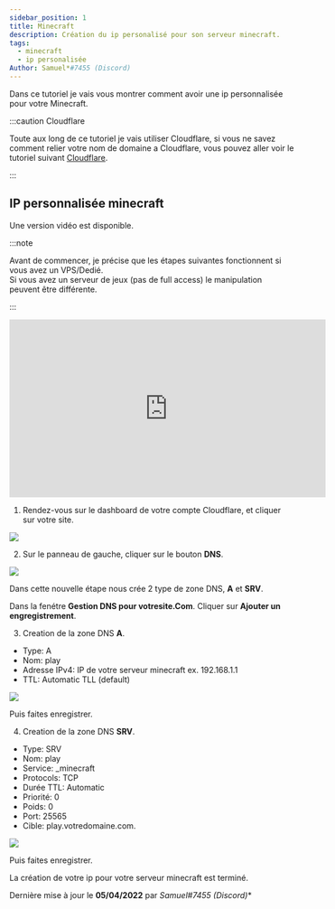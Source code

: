 ```yaml
---
sidebar_position: 1
title: Minecraft
description: Création du ip personalisé pour son serveur minecraft.
tags:
  - minecraft
  - ip personalisée
Author: Samuel*#7455 (Discord)
---
```

Dans ce tutoriel je vais vous montrer comment avoir une ip personnalisée pour votre Minecraft.

:::caution Cloudflare

Toute aux long de ce tutoriel je vais utiliser Cloudflare, si vous ne savez comment relier votre nom de domaine a Cloudflare, vous pouvez aller voir le tutoriel suivant <a href="../../Nom-de-domaine/cloudflare" target="_blank">Cloudflare</a>.

:::

## IP personnalisée minecraft

Une version vidéo est disponible.

:::note

Avant de commencer, je précise que les étapes suivantes fonctionnent si vous avez un VPS/Dedié.<br/>
Si vous avez un serveur de jeux (pas de full access) le manipulation peuvent être différente.

:::

<iframe width="560" height="315" src="https://www.youtube.com/embed/DM70XFo95oM" title="YouTube video player" frameborder="0" allow="accelerometer; autoplay; clipboard-write; encrypted-media; gyroscope; picture-in-picture" allowfullscreen></iframe>

1. Rendez-vous sur le dashboard de votre compte Cloudflare, et cliquer sur votre site.

![](https://media.tutorapide.xyz/ihhkqqfqpa16.png)

2. Sur le panneau de gauche, cliquer sur le bouton **DNS**.

![](https://media.tutorapide.xyz/fl3fgbg6wn6o.png)

Dans cette nouvelle étape nous crée 2 type de zone DNS, **A** et **SRV**.

Dans la fenétre **Gestion DNS pour votresite.Com**. Cliquer sur **Ajouter un engregistrement**.

3. Creation de la zone DNS **A**.

  - Type: A
  - Nom: play
  - Adresse IPv4: IP de votre serveur minecraft ex. 192.168.1.1
  - TTL: Automatic TLL (default)

![](https://media.tutorapide.xyz/8mg8nl6k6162.png)

Puis faites enregistrer.

4. Creation de la zone DNS **SRV**.

  - Type: SRV
  - Nom: play
  - Service: _minecraft
  - Protocols: TCP
  - Durée TTL: Automatic
  - Priorité: 0
  - Poids: 0
  - Port: 25565
  - Cible: play.votredomaine.com.

  ![](https://media.tutorapide.xyz/k5hfi53bctwm.png)

Puis faites enregistrer.

  La création de votre ip pour votre serveur minecraft est terminé.

  Dernière mise à jour le **05/04/2022** par **Samuel*#7455 (Discord)**